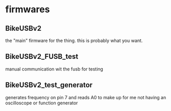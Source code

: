# firmwares

## BikeUSBv2
the "main" firmware for the thing. this is probably what you want.

## BikeUSBv2_FUSB_test
manual communication wit the fusb for testing

## BikeUSBv2_test_generator
generates frequency on pin 7 and reads A0 to make up for me not having an oscilloscope or function generator

